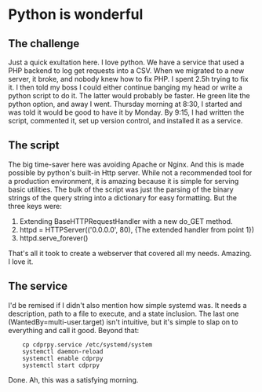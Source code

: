 # Python is wonderful

## The challenge

Just a quick exultation here. I love python. We have a service that used a PHP backend to log get requests into a CSV. When we migrated to a new server, it broke, and nobody knew how to fix PHP. I spent 2.5h trying to fix it. I then told my boss I could either continue banging my head or write a python script to do it. The latter would probably be faster. He green lite the python option, and away I went. Thursday morning at 8:30, I started and was told it would be good to have it by Monday. By 9:15, I had written the script, commented it, set up version control, and installed it as a service.

## The script

The big time-saver here was avoiding Apache or Nginx. And this is made possible by python's built-in Http server. While not a recommended tool for a production environment, it is amazing because it is simple for serving basic utilities. The bulk of the script was just the parsing of the binary strings of the query string into a dictionary for easy formatting. But the three keys were:

1. Extending BaseHTTPRequestHandler with a new do_GET method.
2. httpd = HTTPServer(('0.0.0.0', 80), {The extended handler from point 1})
3. httpd.serve_forever()

That's all it took to create a webserver that covered all my needs. Amazing. I love it.

## The service

I'd be remised if I didn't also mention how simple systemd was. It needs a description, path to a file to execute, and a state inclusion. The last one (WantedBy=multi-user.target) isn't intuitive, but it's simple to slap on to everything and call it good. Beyond that:

        cp cdprpy.service /etc/systemd/system
        systemctl daemon-reload
        systemctl enable cdprpy
        systemctl start cdprpy

Done. Ah, this was a satisfying morning.
